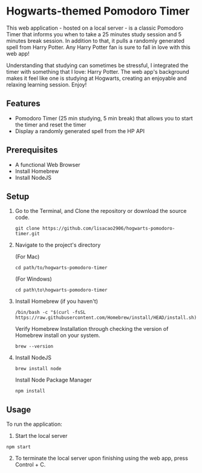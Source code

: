 # Hogwarts-themed Pomodoro Timer 
This web application - hosted on a local server - is a classic Pomodoro Timer that informs you when to take a 25 minutes study session and 5 minutes break session. In addition to that, it pulls a randomly generated spell from Harry Potter. Any Harry Potter fan is sure to fall in love with this web app!

Understanding that studying can sometimes be stressful, I integrated the timer with something that I love: Harry Potter. The web app's background makes it feel like one is  studying at Hogwarts, creating an enjoyable and relaxing learning session. Enjoy!

## Features
- Pomodoro Timer (25 min studying, 5 min break) that allows you to start the timer and reset the timer
- Display a randomly generated spell from the HP API

## Prerequisites

- A functional Web Browser 
- Install Homebrew 
- Install NodeJS

## Setup

1. Go to the Terminal, and Clone the repository or download the source code.
   ```
   git clone https://github.com/lisacao2906/hogwarts-pomodoro-timer.git
   ```
   
2. Navigate to the project's directory

   (For Mac)
   ```
   cd path/to/hogwarts-pomodoro-timer
   ```
   (For Windows) 
   ```
   cd path\to\hogwarts-pomodoro-timer
   ```
3. Install Homebrew (if you haven't)
   ```
   /bin/bash -c "$(curl -fsSL https://raw.githubusercontent.com/Homebrew/install/HEAD/install.sh)"

   ```
   Verify Homebrew Installation through checking the version of Homebrew install on your system.
   ```
   brew --version
   ```

4. Install NodeJS

   ```
   brew install node
   ```
   Install Node Package Manager 
   ```
   npm install
   ```

## Usage 
 To run the application: 

 1. Start the local server 
   ```
   npm start
   ```
 2. To terminate the local server upon finishing using the web app, press Control + C. 
